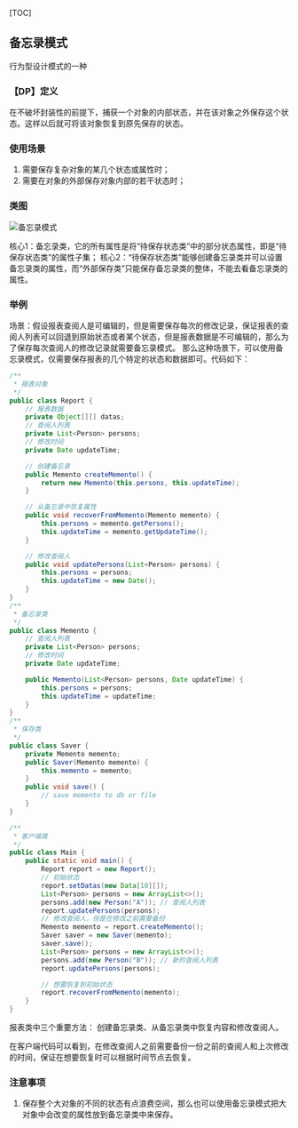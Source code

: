 [TOC]
## 备忘录模式
行为型设计模式的一种

### 【DP】定义
在不破坏封装性的前提下，捕获一个对象的内部状态，并在该对象之外保存这个状态。这样以后就可将该对象恢复到原先保存的状态。

### 使用场景
1. 需要保存复杂对象的某几个状态或属性时；
2. 需要在对象的外部保存对象内部的若干状态时；

### 类图
![备忘录模式]()

核心1：备忘录类，它的所有属性是将“待保存状态类”中的部分状态属性，即是“待保存状态类”的属性子集；
核心2：“待保存状态类”能够创建备忘录类并可以设置备忘录类的属性，而“外部保存类”只能保存备忘录类的整体，不能去看备忘录类的属性。

### 举例
场景：假设报表查阅人是可编辑的，但是需要保存每次的修改记录，保证报表的查阅人列表可以回退到原始状态或者某个状态，但是报表数据是不可编辑的，那么为了保存每次查阅人的修改记录就需要备忘录模式。
那么这种场景下，可以使用备忘录模式，仅需要保存报表的几个特定的状态和数据即可。代码如下：
```Java
/**
 * 报表对象
 */
public class Report {
    // 报表数据
    private Object[][] datas;
    // 查阅人列表
    private List<Person> persons;
    // 修改时间
    private Date updateTime;

    // 创建备忘录
    public Memento createMemento() {
        return new Memento(this.persons, this.updateTime);
    }

    // 从备忘录中恢复属性
    public void recoverFromMemento(Memento memento) {
        this.persons = memento.getPersons();
        this.updateTime = memento.getUpdateTime();
    }

    // 修改查阅人
    public void updatePersons(List<Person> persons) {
        this.persons = persons;
        this.updateTime = new Date();
    }
}
/**
 * 备忘录类
 */
public class Memento {
    // 查阅人列表
    private List<Person> persons;
    // 修改时间
    private Date updateTime;

    public Memento(List<Person> persons, Date updateTime) {
        this.persons = persons;
        this.updateTime = updateTime;
    }
}
/**
 * 保存类
 */
public class Saver {
    private Memento memento;
    public Saver(Memento memento) {
        this.memento = memento;
    }
    public void save() {
        // save memento to db or file
    }
}

/**
 * 客户端类
 */
public class Main {
    public static void main() {
        Report report = new Report();
        // 初始状态
        report.setDatas(new Data[10][]);
        List<Person> persons = new ArrayList<>();
        persons.add(new Person("A")); // 查阅人列表
        report.updatePersons(persons);
        // 修改查阅人，但是在修改之前需要备份
        Memento memento = report.createMemento();
        Saver saver = new Saver(memento);
        saver.save();
        List<Person> persons = new ArrayList<>();
        persons.add(new Person("B")); // 新的查阅人列表
        report.updatePersons(persons);

        // 想要恢复到初始状态
        report.recoverFromMemento(memento);
    }
}
```

报表类中三个重要方法： 创建备忘录类、从备忘录类中恢复内容和修改查阅人。

在客户端代码可以看到，在修改查阅人之前需要备份一份之前的查阅人和上次修改的时间，保证在想要恢复时可以根据时间节点去恢复。

### 注意事项
1. 保存整个大对象的不同的状态有点浪费空间，那么也可以使用备忘录模式把大对象中会改变的属性放到备忘录类中来保存。

